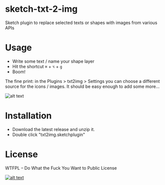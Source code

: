 # sketch-txt-2-img

Sketch plugin to replace selected texts or shapes with images from various APIs

# Usage

- Write some text / name your shape layer
- Hit the shortcut ```⌘``` + ```⌥``` + ```g```
- Boom!

The fine print: in the Plugins > txt2img > Settings you can choose a different source for the icons / images.
It should be easy enough to add some more...

![alt text](http://wuwa.github.com/txt2image.gif "demo")

# Installation

- Download the latest release and unzip it.
- Double click "txt2img.sketchplugin"

# License
WTFPL – Do What the Fuck You Want to Public License

[![alt text](http://www.wtfpl.net/wp-content/uploads/2012/12/wtfpl-badge-4.png "WTFPL")](http://www.wtfpl.net/)



